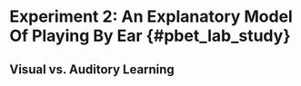 
# Experiment 2: An Explanatory Model Of Playing By Ear {#pbet_lab_study}




## Visual vs. Auditory Learning
